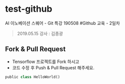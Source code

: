 # test-github
AI 이노베이션 스퀘어 - Git 특강 190508
#Github 교육 - 2일차

>2019.05.15
>강사 : 김종광

## Fork & Pull Request

- Tensorflow 프로젝트를 Fork 하시고
- 코드 수정 후 Push & Pull Request 해주세요.

```python
public class HelloWorld()



```

